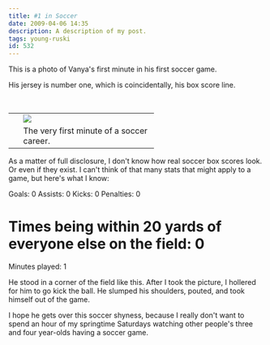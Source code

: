 ```yaml
---
title: #1 in Soccer
date: 2009-04-06 14:35
description: A description of my post.
tags: young-ruski
id: 532
---
```

This is a photo of Vanya's first minute in his first soccer game.  

His jersey is number one, which is coincidentally, his box score line.  

<span class="spanEndPreview">&nbsp;</span>
<table cellpadding="2" align="center"><tr><td width="5" rowspan="2"><spacer type="block" width="5" height="1"></td><td width="250" ><img src="/img/soccergame1.jpg"></td></tr><tr><td class="caption" width="250">The very first minute of a soccer career.</td></tr></table>

As a matter of full disclosure, I don't know how real soccer box scores look.  Or even if they exist.  I can't think of that many stats that might apply to a game, but here's what I know:

Goals:  0
Assists:  0
Kicks:  0
Penalties:  0
# Times being within 20 yards of everyone else on the field:  0
Minutes played:  1

He stood in a corner of the field like this.  After I took the picture, I hollered for him to go kick the ball.  He slumped his shoulders, pouted, and took himself out of the game.

I hope he gets over this soccer shyness, because I really don't want to spend an hour of my springtime Saturdays watching other people's three and four year-olds having a soccer game.